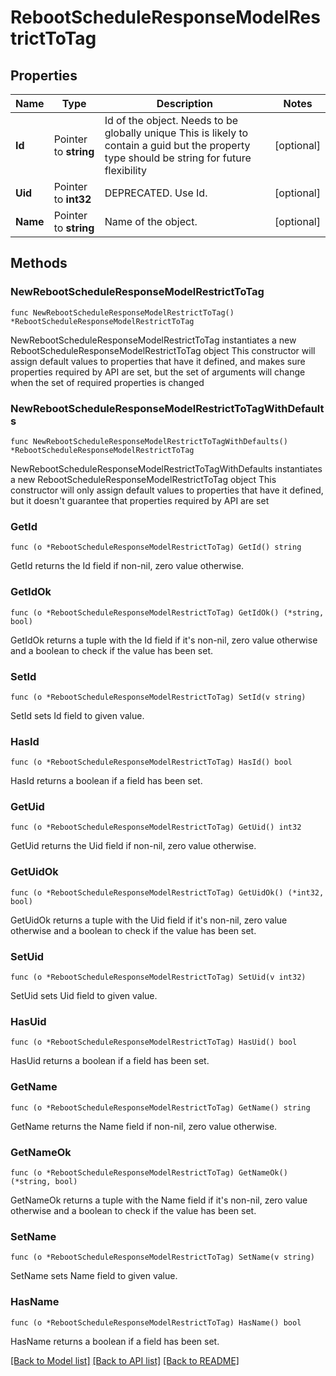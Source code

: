 # RebootScheduleResponseModelRestrictToTag

## Properties

Name | Type | Description | Notes
------------ | ------------- | ------------- | -------------
**Id** | Pointer to **string** | Id of the object. Needs to be globally unique This is likely to contain a guid but the property type should be string for future flexibility | [optional] 
**Uid** | Pointer to **int32** | DEPRECATED. Use Id. | [optional] 
**Name** | Pointer to **string** | Name of the object. | [optional] 

## Methods

### NewRebootScheduleResponseModelRestrictToTag

`func NewRebootScheduleResponseModelRestrictToTag() *RebootScheduleResponseModelRestrictToTag`

NewRebootScheduleResponseModelRestrictToTag instantiates a new RebootScheduleResponseModelRestrictToTag object
This constructor will assign default values to properties that have it defined,
and makes sure properties required by API are set, but the set of arguments
will change when the set of required properties is changed

### NewRebootScheduleResponseModelRestrictToTagWithDefaults

`func NewRebootScheduleResponseModelRestrictToTagWithDefaults() *RebootScheduleResponseModelRestrictToTag`

NewRebootScheduleResponseModelRestrictToTagWithDefaults instantiates a new RebootScheduleResponseModelRestrictToTag object
This constructor will only assign default values to properties that have it defined,
but it doesn't guarantee that properties required by API are set

### GetId

`func (o *RebootScheduleResponseModelRestrictToTag) GetId() string`

GetId returns the Id field if non-nil, zero value otherwise.

### GetIdOk

`func (o *RebootScheduleResponseModelRestrictToTag) GetIdOk() (*string, bool)`

GetIdOk returns a tuple with the Id field if it's non-nil, zero value otherwise
and a boolean to check if the value has been set.

### SetId

`func (o *RebootScheduleResponseModelRestrictToTag) SetId(v string)`

SetId sets Id field to given value.

### HasId

`func (o *RebootScheduleResponseModelRestrictToTag) HasId() bool`

HasId returns a boolean if a field has been set.

### GetUid

`func (o *RebootScheduleResponseModelRestrictToTag) GetUid() int32`

GetUid returns the Uid field if non-nil, zero value otherwise.

### GetUidOk

`func (o *RebootScheduleResponseModelRestrictToTag) GetUidOk() (*int32, bool)`

GetUidOk returns a tuple with the Uid field if it's non-nil, zero value otherwise
and a boolean to check if the value has been set.

### SetUid

`func (o *RebootScheduleResponseModelRestrictToTag) SetUid(v int32)`

SetUid sets Uid field to given value.

### HasUid

`func (o *RebootScheduleResponseModelRestrictToTag) HasUid() bool`

HasUid returns a boolean if a field has been set.

### GetName

`func (o *RebootScheduleResponseModelRestrictToTag) GetName() string`

GetName returns the Name field if non-nil, zero value otherwise.

### GetNameOk

`func (o *RebootScheduleResponseModelRestrictToTag) GetNameOk() (*string, bool)`

GetNameOk returns a tuple with the Name field if it's non-nil, zero value otherwise
and a boolean to check if the value has been set.

### SetName

`func (o *RebootScheduleResponseModelRestrictToTag) SetName(v string)`

SetName sets Name field to given value.

### HasName

`func (o *RebootScheduleResponseModelRestrictToTag) HasName() bool`

HasName returns a boolean if a field has been set.


[[Back to Model list]](../README.md#documentation-for-models) [[Back to API list]](../README.md#documentation-for-api-endpoints) [[Back to README]](../README.md)


